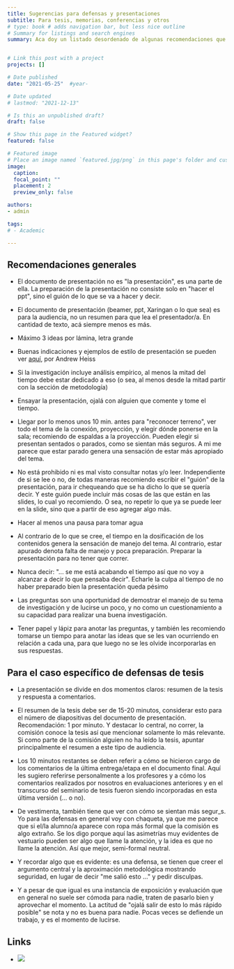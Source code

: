 ```yaml
---
title: Sugerencias para defensas y presentaciones
subtitle: Para tesis, memorias, conferencias y otros
# type: book # adds navigation bar, but less nice outline
# Summary for listings and search engines
summary: Aca doy un listado desordenado de algunas recomendaciones que he ido acumulando desde mi propia experiencia presentando y también asistiendo a presentaciones de trabajos académicos.


# Link this post with a project
projects: []

# Date published
date: "2021-05-25"  #year-

# Date updated
# lastmod: "2021-12-13"

# Is this an unpublished draft?
draft: false

# Show this page in the Featured widget?
featured: false

# Featured image
# Place an image named `featured.jpg/png` in this page's folder and customize its options here.
image:
  caption:
  focal_point: ""
  placement: 2
  preview_only: false

authors:
- admin

tags:
# - Academic

---
```


## Recomendaciones generales

- El documento de presentación no es "la presentación", es una parte de ella. La preparación de la presentación no consiste solo en "hacer el ppt", sino el guión de lo que se va a hacer y decir.

- El documento de presentación (beamer, ppt, Xaringan o lo que sea) es para la audiencia, no un resumen para que lea el presentador/a. En cantidad de texto, acá siempre menos es más.

- Máximo 3 ideas por lámina, letra grande

- Buenas indicaciones y ejemplos de estilo de presentación se pueden ver [aquí](https://github.com/andrewheiss/talks/blob/master/2014-09-02_practically-perfect-policy-presentations/presentation/Practically%20Perfect%20Professional%20Policy%20Presentations,%20short.pdf), por Andrew Heiss

- Si la investigación incluye análisis empírico, al menos la mitad del tiempo debe estar dedicado a eso (o sea, al menos desde la mitad partir con la sección de metodología)


- Ensayar la presentación, ojalá con alguien que comente y tome el tiempo.

- Llegar por lo menos unos 10 min. antes para "reconocer terreno", ver todo el tema de la conexión, proyección, y elegir dónde ponerse en la sala; recomiendo de espaldas a la proyección. Pueden elegir si presentan sentados o parados, como se sientan más seguros. A mi me parece que estar parado genera una sensación de estar más apropiado del tema.

- No está prohibido ni es mal visto consultar notas y/o leer. Independiente de si se lee o no, de todas maneras recomiendo escribir el "guión" de la presentación, para ir chequeando que se ha dicho lo que se quería decir. Y este guión puede incluir más cosas de las que están en las slides, lo cual yo recomiendo. O sea, no repetir lo que ya se puede leer en la slide, sino que a partir de eso agregar algo más.

- Hacer al menos una pausa para tomar agua

- Al contrario de lo que se cree, el tiempo en la dosificación de los contenidos genera la sensación de manejo del tema. Al contrario, estar apurado denota falta de manejo y poca preparación. Preparar la presentación para no tener que correr.

- Nunca decir: "... se me está acabando el tiempo así que no voy a alcanzar a decir lo que pensaba decir". Echarle la culpa al tiempo de no haber preparado bien la presentación queda pésimo

- Las preguntas son una oportunidad de demostrar el manejo de su tema de investigación y de lucirse un poco, y no como un cuestionamiento a su capacidad para realizar una buena investigación.

- Tener papel y lápiz para anotar las preguntas, y también les recomiendo tomarse un tiempo para anotar las ideas que se les van ocurriendo en relación a cada una, para que luego no se les olvide incorporarlas en sus respuestas.


## Para el caso específico de defensas de tesis

- La presentación se divide en dos momentos claros: resumen de la tesis y respuesta a comentarios.

- El resumen de la tesis debe ser de 15-20 minutos, considerar esto para el número de diapositivas del documento de presentación. Recomendación: 1 por minuto. Y destacar lo central, no correr, la comisión conoce la tesis así que mencionar solamente lo más relevante. Si como parte de la comisión alguien no ha leído la tesis, apuntar principalmente el resumen a este tipo de audiencia.

- Los 10 minutos restantes se deben referir a cómo se hicieron cargo de los comentarios de la última entrega/etapa en el documento final. Aquí les sugiero referirse personalmente a los profesores y a cómo los comentarios realizados por nosotros en evaluaciones anteriores y en el transcurso del seminario de tesis fueron siendo incorporadas en esta última versión (... o no).

- De vestimenta, también tiene que ver con cómo se sientan más segur_s. Yo para las defensas en general voy con chaqueta, ya que me parece que si el/la alumno/a aparece con ropa más formal que la comisión es algo extraño. Se los digo porque aquí las asimetrías muy evidentes de vestuario pueden ser algo que llame la atención, y la idea es que no llame la atención. Así que mejor, semi-formal neutral.

- Y recordar algo que es evidente: es una defensa, se tienen que creer el argumento central y la aproximación metodológica mostrando seguridad, en lugar de decir "me salió esto ..." y pedir disculpas.

- Y a pesar de que igual es una instancia de exposición y evaluación que en general no suele ser cómoda para nadie, traten de pasarlo bien y aprovechar el momento. La actitud de "ojalá salir de esto lo más rápido posible" se nota y no es buena para nadie. Pocas veces se defiende un trabajo, y es el momento de lucirse.

## Links
 
- ![](/images/20thesis-defense-questions.png)
